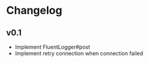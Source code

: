 # Changelog

## v0.1

- Implement FluentLogger\#post
- Implement retry connection when connection failed